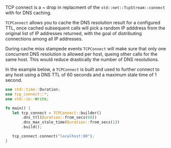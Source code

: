 TCP connect is a ~ drop in replacment of the `std::net::TcpStream::connect` with for DNS caching.

`TCPConnect` allows you to cache the DNS resolution result for a configured TTL, once cached
subsequent calls will pick a random IP adddress from the original list of IP addresses
returned, with the goal of distributing connections among all IP addresses.

During cache miss stampede events `TCPConnect` will make sure that only one concurrent DNS
resolution is allowed per host, queing other calls for the same host. This would reduce
drastically the number of DNS resolutions.

In the example below, a `TCPConnect` is built and used to
further connect to any host using a DNS TTL of 60 seconds and a maximum stale time of 1 second.

```rust
use std::time::Duration;
use tcp_connect::*;
use std::io::Write;

fn main() {
   let tcp_connect = TCPConnect::builder()
       .dns_ttl(Duration::from_secs(60))
       .dns_max_stale_time(Duration::from_secs(1))
       .build();

   tcp_connect.connect("localhost:80");
}
 ```